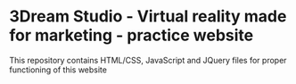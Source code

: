 # 3Dream Studio - Virtual reality made for marketing - practice website
This repository contains HTML/CSS, JavaScript and JQuery files for proper functioning of this website

